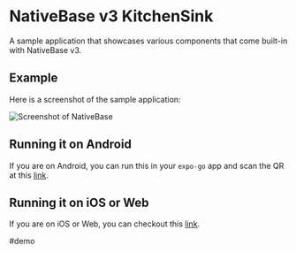 # NativeBase v3 KitchenSink

A sample application that showcases various components that come built-in with NativeBase v3.

## Example

Here is a screenshot of the sample application:

![Screenshot of NativeBase](https://raw.githubusercontent.com/nativebase/kitchen-sink/master/assets/demo.png)

## Running it on Android

If you are on Android, you can run this in your `expo-go` app and scan the QR at this [link](https://expo.io/@geekyants/kitchensink-app-native-base).

## Running it on iOS or Web

If you are on iOS or Web, you can checkout this [link](https://kitchensink.nativebase.io/).

#demo
